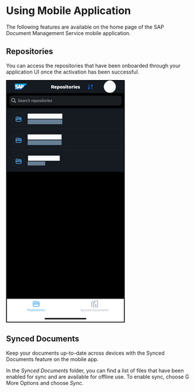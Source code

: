 <!-- loioaf2245ecf72a40c084fe81a4d6346dfb -->

<link rel="stylesheet" type="text/css" href="css/sap-icons.css"/>

# Using Mobile Application

The following features are available on the home page of the SAP Document Management Service mobile application.

<a name="concept_zdl_xgd_bbc"/>

<!-- concept\_zdl\_xgd\_bbc -->

## Repositories

You can access the repositories that have been onboarded through your application UI once the activation has been successful.

![](images/Repositories_Page_0e00b85.png)

<a name="concept_wkj_zgd_bbc"/>

<!-- concept\_wkj\_zgd\_bbc -->

## Synced Documents

Keep your documents up-to-date across devices with the Synced Documents feature on the mobile app.

In the *Synced Documents* folder, you can find a list of files that have been enabled for sync and are available for offline use. To enable sync, choose <span class="SAP-icons-V5"></span> More Options and choose *Sync*.

